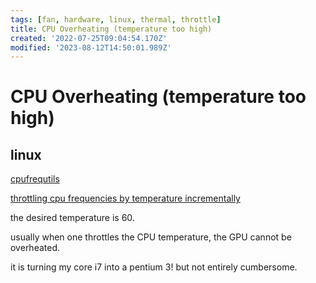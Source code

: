 ```yaml
---
tags: [fan, hardware, linux, thermal, throttle]
title: CPU Overheating (temperature too high)
created: '2022-07-25T09:04:54.170Z'
modified: '2023-08-12T14:50:01.989Z'
---
```


# CPU Overheating (temperature too high)

## linux

[cpufrequtils](http://kernel.org/pub/linux/utils/kernel/cpufreq/cpufrequtils.html)

[throttling cpu frequencies by temperature incrementally](https://github.com/Sepero/temp-throttle)

the desired temperature is 60.

usually when one throttles the CPU temperature, the GPU cannot be overheated.

it is turning my core i7 into a pentium 3! but not entirely cumbersome.
